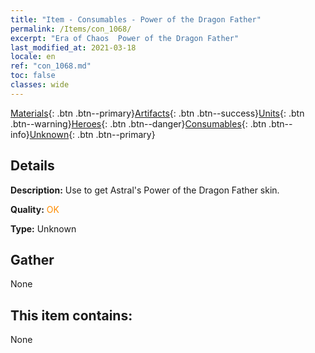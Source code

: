 ```yaml
---
title: "Item - Consumables - Power of the Dragon Father"
permalink: /Items/con_1068/
excerpt: "Era of Chaos  Power of the Dragon Father"
last_modified_at: 2021-03-18
locale: en
ref: "con_1068.md"
toc: false
classes: wide
---
```

 [Materials](/Items/){: .btn .btn--primary}[Artifacts](/Items/Artifacts/){: .btn .btn--success}[Units](/Items/Units/){: .btn .btn--warning}[Heroes](/Items/Heroes/){: .btn .btn--danger}[Consumables](/Items/Consumables/){: .btn .btn--info}[Unknown](/Items/Unknown/){: .btn .btn--primary}

## Details
 **Description:** Use to get Astral's Power of the Dragon Father skin.

 **Quality:** <span style="color: #FF8C00">OK</span>

 **Type:** Unknown

## Gather

  None

## This item contains:

  None

